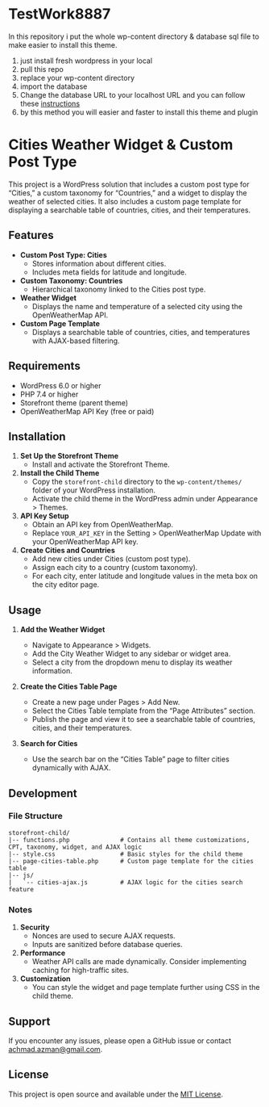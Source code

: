 # TestWork8887

In this repository i put the whole wp-content directory & database sql file to make easier to install this theme.

1. just install fresh wordpress in your local
2. pull this repo
3. replace your wp-content directory
4. import the database
5. Change the database URL to your localhost URL and you can follow these [instructions](https://docs.google.com/document/d/1IgUgUFAtRvFNE0jOqvEMfmVhcStI29ZbPp1nvF46cPE/edit?usp=sharing)
6. by this method you will easier and faster to install this theme and plugin

# Cities Weather Widget & Custom Post Type

This project is a WordPress solution that includes a custom post type for “Cities,” a custom taxonomy for “Countries,” and a widget to display the weather of selected cities. It also includes a custom page template for displaying a searchable table of countries, cities, and their temperatures.

## Features

- **Custom Post Type: Cities**
    - Stores information about different cities.
    - Includes meta fields for latitude and longitude.
- **Custom Taxonomy: Countries**
    - Hierarchical taxonomy linked to the Cities post type.
- **Weather Widget**
    - Displays the name and temperature of a selected city using the OpenWeatherMap API.
- **Custom Page Template**
    - Displays a searchable table of countries, cities, and temperatures with AJAX-based filtering.

## Requirements

- WordPress 6.0 or higher
- PHP 7.4 or higher
- Storefront theme (parent theme)
- OpenWeatherMap API Key (free or paid)

## Installation

1. **Set Up the Storefront Theme**
     - Install and activate the Storefront Theme.
2. **Install the Child Theme**
     - Copy the `storefront-child` directory to the `wp-content/themes/` folder of your WordPress installation.
     - Activate the child theme in the WordPress admin under Appearance > Themes.
3. **API Key Setup**
     - Obtain an API key from OpenWeatherMap.
     - Replace `YOUR_API_KEY` in the Setting > OpenWeatherMap Update with your OpenWeatherMap API key.
4. **Create Cities and Countries**
     - Add new cities under Cities (custom post type).
     - Assign each city to a country (custom taxonomy).
     - For each city, enter latitude and longitude values in the meta box on the city editor page.

## Usage

1. **Add the Weather Widget**
     - Navigate to Appearance > Widgets.
     - Add the City Weather Widget to any sidebar or widget area.
     - Select a city from the dropdown menu to display its weather information.

2. **Create the Cities Table Page**
     - Create a new page under Pages > Add New.
     - Select the Cities Table template from the “Page Attributes” section.
     - Publish the page and view it to see a searchable table of countries, cities, and their temperatures.

3. **Search for Cities**
     - Use the search bar on the “Cities Table” page to filter cities dynamically with AJAX.

## Development

### File Structure

```
storefront-child/
|-- functions.php              # Contains all theme customizations, CPT, taxonomy, widget, and AJAX logic
|-- style.css                  # Basic styles for the child theme
|-- page-cities-table.php      # Custom page template for the cities table
|-- js/
|   `-- cities-ajax.js         # AJAX logic for the cities search feature
```

### Notes

1. **Security**
     - Nonces are used to secure AJAX requests.
     - Inputs are sanitized before database queries.
2. **Performance**
     - Weather API calls are made dynamically. Consider implementing caching for high-traffic sites.
3. **Customization**
     - You can style the widget and page template further using CSS in the child theme.

## Support

If you encounter any issues, please open a GitHub issue or contact [achmad.azman@gmail.com](mailto:achmad.azman@gmail.com).

## License

This project is open source and available under the [MIT License](LICENSE).
